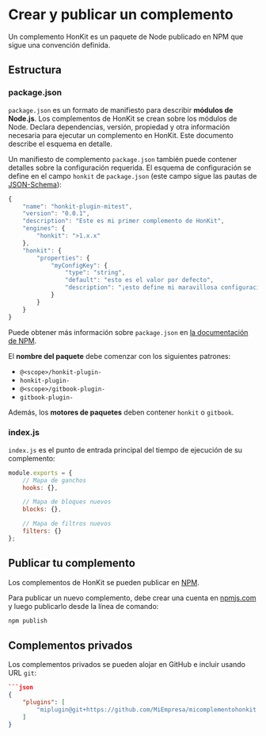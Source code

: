 # Crear y publicar un complemento

Un complemento HonKit es un paquete de Node publicado en NPM que sigue una convención definida.

## Estructura

### package.json

`package.json` es un formato de manifiesto para describir **módulos de Node.js**. Los complementos de HonKit se crean sobre los módulos de Node. Declara dependencias, versión, propiedad y otra información necesaria para ejecutar un complemento en HonKit. Este documento describe el esquema en detalle.

Un manifiesto de complemento `package.json` también puede contener detalles sobre la configuración requerida. El esquema de configuración se define en el campo `honkit` de `package.json` (este campo sigue las pautas de [JSON-Schema](http://json-schema.org)):

```js
{
    "name": "honkit-plugin-mitest",
    "version": "0.0.1",
    "description": "Este es mi primer complemento de HonKit",
    "engines": {
        "honkit": ">1.x.x"
    },
    "honkit": {
        "properties": {
            "myConfigKey": {
                "type": "string",
                "default": "esto es el valor por defecto",
                "description": "¡esto define mi maravillosa configuración"
            }
        }
    }
}
```

Puede obtener más información sobre `package.json` en [la documentación de NPM](https://docs.npmjs.com/files/package.json).

El **nombre del paquete** debe comenzar con los siguientes patrones:

- `@<scope>/honkit-plugin-`
- `honkit-plugin-`
- `@<scope>/gitbook-plugin-`
- `gitbook-plugin-`

Además, los **motores de paquetes** deben contener `honkit` o `gitbook`.

### index.js

`index.js` es el punto de entrada principal del tiempo de ejecución de su complemento:

```js
module.exports = {
    // Mapa de ganchos
    hooks: {},

    // Mapa de bloques nuevos
    blocks: {},

    // Mapa de filtros nuevos
    filters: {}
};
```

## Publicar tu complemento

Los complementos de HonKit se pueden publicar en [NPM](https://www.npmjs.com).

Para publicar un nuevo complemento, debe crear una cuenta en [npmjs.com](https://www.npmjs.com) y luego publicarlo desde la línea de comando:

```bash
npm publish
```

## Complementos privados

Los complementos privados se pueden alojar en GitHub e incluir usando URL `git`:

```json
```json
{
    "plugins": [
        "miplugin@git+https://github.com/MiEmpresa/micomplementohonkit.git#1.0.0"
    ]
}
```
